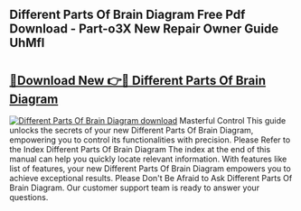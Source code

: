 ## Different Parts Of Brain Diagram Free Pdf Download - Part-o3X New Repair Owner Guide UhMfl

# <h2><a href="http://dflgsj4.blite.top/?on=Different+Parts+Of+Brain+Diagram">🔗Download New 👉🔴 Different Parts Of Brain Diagram</a></h2>

[![Different Parts Of Brain Diagram download](https://i.imgur.com/lujVjoI.png)](http://dflgsj4.blite.top/?on=Different+Parts+Of+Brain+Diagram)
Masterful Control This guide unlocks the secrets of your new Different Parts Of Brain Diagram, empowering you to control its functionalities with precision. Please Refer to the Index Different Parts Of Brain Diagram The index at the end of this manual can help you quickly locate relevant information. With features like list of features, your new Different Parts Of Brain Diagram empowers you to achieve exceptional results. Please Don't Be Afraid to Ask Different Parts Of Brain Diagram. Our customer support team is ready to answer your questions.
